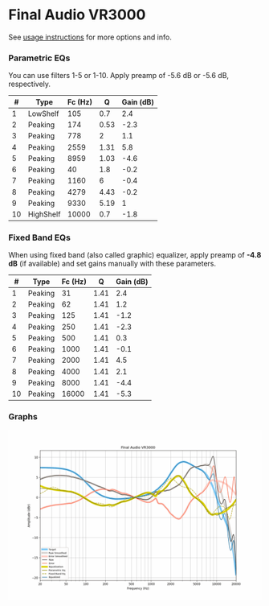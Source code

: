 # Final Audio VR3000
See [usage instructions](https://github.com/jaakkopasanen/AutoEq#usage) for more options and info.

### Parametric EQs
You can use filters 1-5 or 1-10. Apply preamp of -5.6 dB or -5.6 dB, respectively.

|   # | Type      |   Fc (Hz) |    Q |   Gain (dB) |
|-----|-----------|-----------|------|-------------|
|   1 | LowShelf  |       105 | 0.7  |         2.4 |
|   2 | Peaking   |       174 | 0.53 |        -2.3 |
|   3 | Peaking   |       778 | 2    |         1.1 |
|   4 | Peaking   |      2559 | 1.31 |         5.8 |
|   5 | Peaking   |      8959 | 1.03 |        -4.6 |
|   6 | Peaking   |        40 | 1.8  |        -0.2 |
|   7 | Peaking   |      1160 | 6    |        -0.4 |
|   8 | Peaking   |      4279 | 4.43 |        -0.2 |
|   9 | Peaking   |      9330 | 5.19 |         1   |
|  10 | HighShelf |     10000 | 0.7  |        -1.8 |

### Fixed Band EQs
When using fixed band (also called graphic) equalizer, apply preamp of **-4.8 dB** (if available) and set gains manually with these parameters.

|   # | Type    |   Fc (Hz) |    Q |   Gain (dB) |
|-----|---------|-----------|------|-------------|
|   1 | Peaking |        31 | 1.41 |         2.4 |
|   2 | Peaking |        62 | 1.41 |         1.2 |
|   3 | Peaking |       125 | 1.41 |        -1.2 |
|   4 | Peaking |       250 | 1.41 |        -2.3 |
|   5 | Peaking |       500 | 1.41 |         0.3 |
|   6 | Peaking |      1000 | 1.41 |        -0.1 |
|   7 | Peaking |      2000 | 1.41 |         4.5 |
|   8 | Peaking |      4000 | 1.41 |         2.1 |
|   9 | Peaking |      8000 | 1.41 |        -4.4 |
|  10 | Peaking |     16000 | 1.41 |        -5.3 |

### Graphs
![](./Final%20Audio%20VR3000.png)
